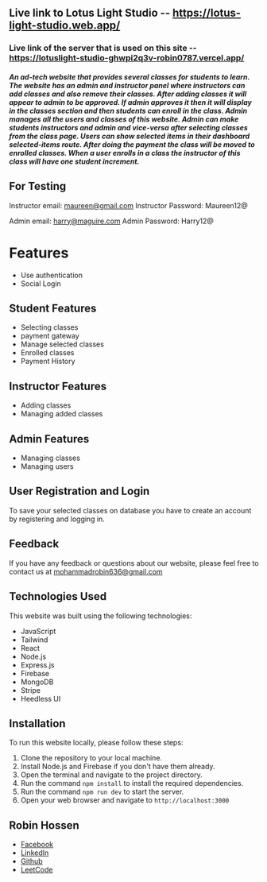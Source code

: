 ## Live link to Lotus Light Studio -- https://lotus-light-studio.web.app/

### Live link of the server that is used on this site -- https://lotuslight-studio-ghwpi2q3v-robin0787.vercel.app/

##### An ad-tech website that provides several classes for students to learn. The website has an admin and instructor panel where instructors can add classes and also remove their classes. After adding classes it will appear to admin to be approved. If admin approves it then it will display in the classes section and then students can enroll in the class. Admin manages all the users and classes of this website. Admin can make students instructors and admin and vice-versa after selecting classes from the class page. Users can show selected items in their dashboard selected-items route. After doing the payment the class will be moved to enrolled classes. When a user enrolls in a class the instructor of this class will have one student increment.

## For Testing

Instructor email: maureen@gmail.com
Instructor Password: Maureen12@

Admin email: harry@maguire.com
Admin Password: Harry12@

# Features

- Use authentication
- Social Login

## Student Features

- Selecting classes
- payment gateway
- Manage selected classes
- Enrolled classes
- Payment History

## Instructor Features

- Adding classes
- Managing added classes

## Admin Features

- Managing classes
- Managing users

## User Registration and Login

To save your selected classes on database you have to create an account by registering and logging in.

## Feedback

If you have any feedback or questions about our website, please feel free to contact us at mohammadrobin636@gmail.com

## Technologies Used

This website was built using the following technologies:

- JavaScript
- Tailwind
- React
- Node.js
- Express.js
- Firebase
- MongoDB
- Stripe
- Heedless UI

## Installation

To run this website locally, please follow these steps:

1. Clone the repository to your local machine.
2. Install Node.js and Firebase if you don't have them already.
3. Open the terminal and navigate to the project directory.
4. Run the command `npm install` to install the required dependencies.
5. Run the command `npm run dev` to start the server.
6. Open your web browser and navigate to `http://localhost:3000`

## Robin Hossen

- [Facebook](https://www.facebook.com/robin0787)
- [LinkedIn](https://www.linkedin.com/in/robin0787/)
- [Github](https://github.com/Robin0787)
- [LeetCode](https://leetcode.com/mohammadrobin636/)
